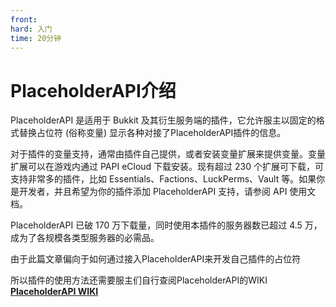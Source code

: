 ```yaml
---
front:
hard: 入门
time: 20分钟
---
```


# PlaceholderAPI介绍

PlaceholderAPI 是适用于 Bukkit 及其衍生服务端的插件，它允许服主以固定的格式替换占位符 (俗称变量) 显示各种对接了PlaceholderAPI插件的信息。

对于插件的变量支持，通常由插件自己提供，或者安装变量扩展来提供变量。变量扩展可以在游戏内通过 PAPI eCloud 下载安装。现有超过 230 个扩展可下载，可支持非常多的插件，比如 Essentials、Factions、LuckPerms、Vault 等。如果你是开发者，并且希望为你的插件添加 PlaceholderAPI 支持，请参阅 API 使用文档。

PlaceholderAPI 已破 170 万下载量，同时使用本插件的服务器数已超过 4.5 万，成为了各规模各类型服务器的必需品。

由于此篇文章偏向于如何通过接入PlaceholderAPI来开发自己插件的占位符

所以插件的使用方法还需要服主们自行查阅PlaceholderAPI的WIKI [**PlaceholderAPI WIKI**](https://wiki.placeholderapi.com/users/)


